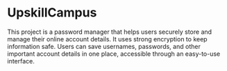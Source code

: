# UpskillCampus
This project is a password manager that helps users securely store and manage their online account details. It uses strong encryption to keep information safe. Users can save usernames, passwords, and other important account details in one place, accessible through an easy-to-use interface.
